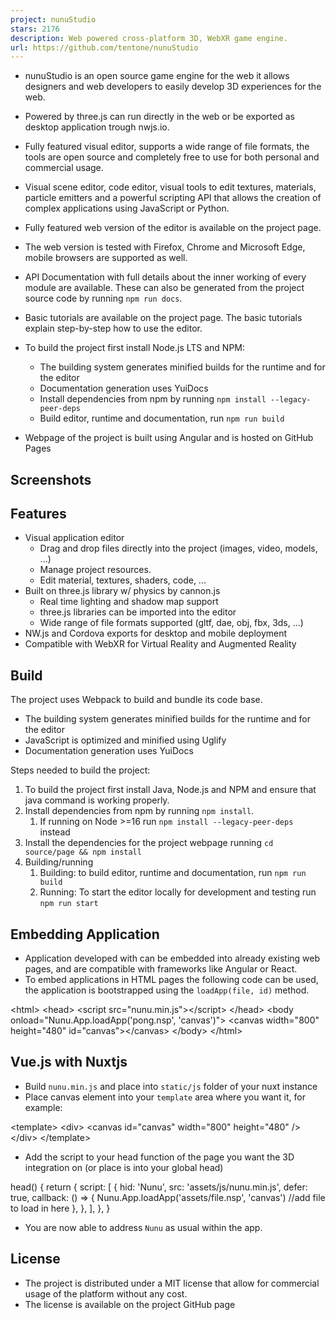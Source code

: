 ```yaml
---
project: nunuStudio
stars: 2176
description: Web powered cross-platform 3D, WebXR game engine.
url: https://github.com/tentone/nunuStudio
---
```


-   nunuStudio is an open source game engine for the web it allows designers and web developers to easily develop 3D experiences for the web.
-   Powered by three.js can run directly in the web or be exported as desktop application trough nwjs.io.
-   Fully featured visual editor, supports a wide range of file formats, the tools are open source and completely free to use for both personal and commercial usage.
-   Visual scene editor, code editor, visual tools to edit textures, materials, particle emitters and a powerful scripting API that allows the creation of complex applications using JavaScript or Python.
-   Fully featured web version of the editor is available on the project page.
-   The web version is tested with Firefox, Chrome and Microsoft Edge, mobile browsers are supported as well.

-   API Documentation with full details about the inner working of every module are available. These can also be generated from the project source code by running `npm run docs`.
-   Basic tutorials are available on the project page. The basic tutorials explain step-by-step how to use the editor.
-   To build the project first install Node.js LTS and NPM:
    -   The building system generates minified builds for the runtime and for the editor
    -   Documentation generation uses YuiDocs
    -   Install dependencies from npm by running `npm install --legacy-peer-deps`
    -   Build editor, runtime and documentation, run `npm run build`
-   Webpage of the project is built using Angular and is hosted on GitHub Pages

Screenshots
-----------

Features
--------

-   Visual application editor
    -   Drag and drop files directly into the project (images, video, models, ...)
    -   Manage project resources.
    -   Edit material, textures, shaders, code, ...
-   Built on three.js library w/ physics by cannon.js
    -   Real time lighting and shadow map support
    -   three.js libraries can be imported into the editor
    -   Wide range of file formats supported (gltf, dae, obj, fbx, 3ds, ...)
-   NW.js and Cordova exports for desktop and mobile deployment
-   Compatible with WebXR for Virtual Reality and Augmented Reality

Build
-----

The project uses Webpack to build and bundle its code base.

-   The building system generates minified builds for the runtime and for the editor
-   JavaScript is optimized and minified using Uglify
-   Documentation generation uses YuiDocs

Steps needed to build the project:

1.  To build the project first install Java, Node.js and NPM and ensure that java command is working properly.
2.  Install dependencies from npm by running `npm install`.
    1.  If running on Node >=16 run `npm install --legacy-peer-deps` instead
3.  Install the dependencies for the project webpage running `cd source/page && npm install`
4.  Building/running
    1.  Building: to build editor, runtime and documentation, run `npm run build`
    2.  Running: To start the editor locally for development and testing run `npm run start`

Embedding Application
---------------------

-   Application developed with can be embedded into already existing web pages, and are compatible with frameworks like Angular or React.
-   To embed applications in HTML pages the following code can be used, the application is bootstrapped using the `loadApp(file, id)` method.

<html\>
    <head\>
        <script src\="nunu.min.js"\></script\>
    </head\>
    <body onload\="Nunu.App.loadApp('pong.nsp', 'canvas')"\>
        <canvas width\="800" height\="480" id\="canvas"\></canvas\>
    </body\>
</html\>

Vue.js with Nuxtjs
------------------

-   Build `nunu.min.js` and place into `static/js` folder of your nuxt instance
-   Place canvas element into your `template` area where you want it, for example:

<template\>
  <div\>
    <canvas
      id\="canvas"
      width\="800"
      height\="480"
    />
</div\>
</template\>

-   Add the script to your head function of the page you want the 3D integration on (or place is into your global head)

head() {
return {
      script: \[
        {
          hid: 'Nunu',
          src: 'assets/js/nunu.min.js',
          defer: true,
          callback: () \=> {
            Nunu.App.loadApp('assets/file.nsp', 'canvas') //add file to load in here
          },
        },
      \],
    },
  }

-   You are now able to address `Nunu` as usual within the app.

License
-------

-   The project is distributed under a MIT license that allow for commercial usage of the platform without any cost.
-   The license is available on the project GitHub page
